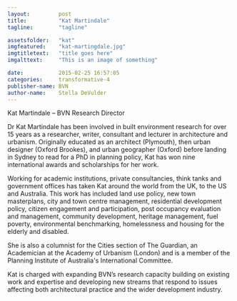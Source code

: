 ```yaml
---
layout:         post
title:          "Kat Martindale"
tagline:        "tagline"

assetsfolder:   "kat"
imgfeatured:    "kat-martingdale.jpg"
imgtitletext:   "title goes here"
imgalttext:     "This is an image of something"

date:           2015-02-25 16:57:05
categories:     transformative-4
publisher-name: BVN
author-name:    Stella DeVulder
---
```


Kat Martindale – BVN Research Director

Dr Kat Martindale has been involved in built environment research for over 15 years as a researcher, writer, consultant and lecturer in architecture and urbanism. Originally educated as an architect (Plymouth), then urban designer (Oxford Brookes), and urban geographer (Oxford) before landing in Sydney to read for a PhD in planning policy, Kat has won nine international awards and scholarships for her work.

Working for academic institutions, private consultancies, think tanks and government offices has taken Kat around the world from the UK, to the US and Australia. This work has included land use policy, new town masterplans, city and town centre management, residential development policy, citizen engagement and participation, post occupancy evaluation and management, community development, heritage management, fuel poverty, environmental benchmarking, homelessness and housing for the elderly and disabled.

She is also a columnist for the Cities section of The Guardian, an Academician at the Academy of Urbanism (London) and is a member of the Planning Institute of Australia's International Committee.

Kat is charged with expanding BVN’s research capacity building on existing work and expertise and developing new streams that respond to issues affecting both architectural practice and the wider development industry.
